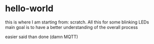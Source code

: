 # hello-world
this is where I am starting from: scratch. All this for some blinking LEDs
main goal is to have a better understanding of the overall process

easier said than done (damn MQTT)

